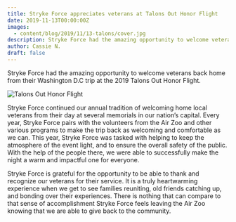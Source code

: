 ```yaml
---
title: Stryke Force appreciates veterans at Talons Out Honor Flight
date: 2019-11-13T00:00:00Z
images:
  - content/blog/2019/11/13-talons/cover.jpg
description: Stryke Force had the amazing opportunity to welcome veterans back home from their Washington D.C trip at the 2019 Talons Out Honor Flight.
author: Cassie N.
draft: false
---
```


Stryke Force had the amazing opportunity to welcome veterans back home from their Washington D.C trip at the 2019 Talons Out Honor Flight.

<!--more-->

![Talons Out Honor Flight](https://photos.smugmug.com/photos/i-XDXz5fN/0/45f86700/M/i-XDXz5fN-M.jpg)

Stryke Force continued our annual tradition of welcoming home local veterans from their day at several memorials in our nation’s capital. Every year, Stryke Force pairs with the volunteers from the Air Zoo and other various programs to make the trip back as welcoming and comfortable as we can. This year, Stryke Force was tasked with helping to keep the atmosphere of the event light, and to ensure the overall safety of the public. With the help of the people there, we were able to successfully make the night a warm and impactful one for everyone.

Stryke Force is grateful for the opportunity to be able to thank and recognize our veterans for their service. It is a truly heartwarming experience when we get to see families reuniting, old friends catching up, and bonding over their experiences. There is nothing that can compare to that sense of accomplishment Stryke Force feels leaving the Air Zoo knowing that we are able to give back to the community.
